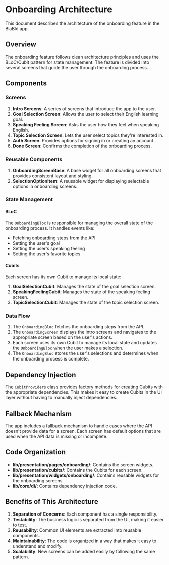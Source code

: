 # Onboarding Architecture

This document describes the architecture of the onboarding feature in the BlaBló app.

## Overview

The onboarding feature follows clean architecture principles and uses the BLoC/Cubit pattern for state management. The feature is divided into several screens that guide the user through the onboarding process.

## Components

### Screens

1. **Intro Screens**: A series of screens that introduce the app to the user.
2. **Goal Selection Screen**: Allows the user to select their English learning goal.
3. **Speaking Feeling Screen**: Asks the user how they feel when speaking English.
4. **Topic Selection Screen**: Lets the user select topics they're interested in.
5. **Auth Screen**: Provides options for signing in or creating an account.
6. **Done Screen**: Confirms the completion of the onboarding process.

### Reusable Components

1. **OnboardingScreenBase**: A base widget for all onboarding screens that provides consistent layout and styling.
2. **SelectionOptionItem**: A reusable widget for displaying selectable options in onboarding screens.

### State Management

#### BLoC

The `OnboardingBloc` is responsible for managing the overall state of the onboarding process. It handles events like:
- Fetching onboarding steps from the API
- Setting the user's goal
- Setting the user's speaking feeling
- Setting the user's favorite topics

#### Cubits

Each screen has its own Cubit to manage its local state:

1. **GoalSelectionCubit**: Manages the state of the goal selection screen.
2. **SpeakingFeelingCubit**: Manages the state of the speaking feeling screen.
3. **TopicSelectionCubit**: Manages the state of the topic selection screen.

### Data Flow

1. The `OnboardingBloc` fetches the onboarding steps from the API.
2. The `OnboardingScreen` displays the intro screens and navigates to the appropriate screen based on the user's actions.
3. Each screen uses its own Cubit to manage its local state and updates the `OnboardingBloc` when the user makes a selection.
4. The `OnboardingBloc` stores the user's selections and determines when the onboarding process is complete.

## Dependency Injection

The `CubitProviders` class provides factory methods for creating Cubits with the appropriate dependencies. This makes it easy to create Cubits in the UI layer without having to manually inject dependencies.

## Fallback Mechanism

The app includes a fallback mechanism to handle cases where the API doesn't provide data for a screen. Each screen has default options that are used when the API data is missing or incomplete.

## Code Organization

- **lib/presentation/pages/onboarding/**: Contains the screen widgets.
- **lib/presentation/cubits/**: Contains the Cubits for each screen.
- **lib/presentation/widgets/onboarding/**: Contains reusable widgets for the onboarding screens.
- **lib/core/di/**: Contains dependency injection code.

## Benefits of This Architecture

1. **Separation of Concerns**: Each component has a single responsibility.
2. **Testability**: The business logic is separated from the UI, making it easier to test.
3. **Reusability**: Common UI elements are extracted into reusable components.
4. **Maintainability**: The code is organized in a way that makes it easy to understand and modify.
5. **Scalability**: New screens can be added easily by following the same pattern.
